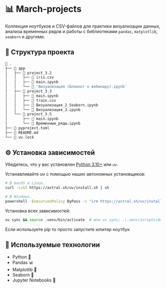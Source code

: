 # 📊 March-projects

Коллекция ноутбуков и CSV-файлов для практики визуализации данных, анализа временных рядов и работы с библиотеками `pandas`, `matplotlib`, `seaborn` и другими.

## 📁 Структура проекта

```zsh
 .
├──  app
│   ├──  project_3.2
│   │   ├──  iris.csv
│   │   ├──  main.ipynb
│   │   └──  'Визуализация (Блокнот к вебинару).ipynb'
│   ├──  project_3.3
│   │   ├──  main.ipynb
│   │   ├──  train.csv
│   │   ├──  Визуализация_2_Seaborn.ipynb
│   │   └──  Визуализация_3.ipynb
│   └──  project_3.5
│       ├──  main.ipynb
│       └──  Временные_ряды.ipynb
├──  pyproject.toml
├── 󰂺 README.md
└──  uv.lock
```

## ⚙️ Установка зависимостей

Убедитесь, что у вас установлен [Python 3.10+](https://www.python.org/) или `uv`.

Устанавливайте uv с помощью наших автономных установщиков:

```bash
# В macOS и Linux.
curl -LsSf https://astral.sh/uv/install.sh | sh
```

```bash
# В Windows.
powershell -ExecutionPolicy ByPass -c "irm https://astral.sh/uv/install.ps1 | iex"
```

Установка всех зависимостей:

```bash
uv sync && source .venv/bin/activate  # или uv sync; .\.venv\Scripts\Activate.ps1; на Windows
```

Если используете pip то просто запустите юпитер ноутбук

## 🧠 Используемые технологии

- Python 🐍
- Pandas 📊
- Matplotlib 🎨
- Seaborn 🌊
- Jupyter Notebooks 📓
